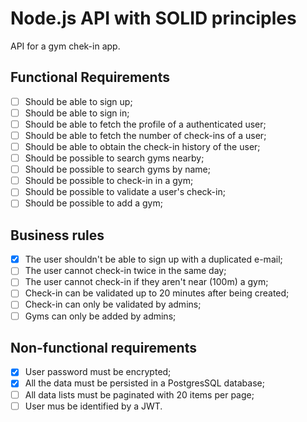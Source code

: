 # Node.js API with SOLID principles

API for a gym chek-in app.

## Functional Requirements

- [ ] Should be able to sign up;
- [ ] Should be able to sign in;
- [ ] Should be able to fetch the profile of a authenticated user;
- [ ] Should be able to fetch the number of check-ins of a user;
- [ ] Should be able to obtain the check-in history of the user;
- [ ] Should be possible to search gyms nearby;
- [ ] Should be possible to search gyms by name;
- [ ] Should be possible to check-in in a gym;
- [ ] Should be possible to validate a user's check-in;
- [ ] Should be possible to add a gym;

## Business rules

- [x] The user shouldn't be able to sign up with a duplicated e-mail;
- [ ] The user cannot check-in twice in the same day;
- [ ] The user cannot check-in if they aren't near (100m) a gym;
- [ ] Check-in can be validated up to 20 minutes after being created;
- [ ] Check-in can only be validated by admins;
- [ ] Gyms can only be added by admins;

## Non-functional requirements

- [x] User password must be encrypted;
- [x] All the data must be persisted in a PostgresSQL database;
- [ ] All data lists must be paginated with 20 items per page;
- [ ] User mus be identified by a JWT.

